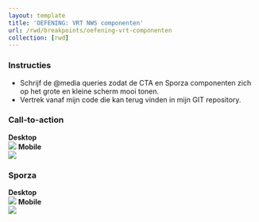```yaml
---
layout: template
title: 'OEFENING: VRT NWS componenten'
url: /rwd/breakpoints/oefening-vrt-componenten
collection: [rwd]
---
```

<div class="highlight">
    <h3>Instructies</h3>
    <ul>
        <li>Schrijf de @media queries zodat de CTA en Sporza componenten zich op het grote en kleine scherm mooi tonen.</li>
        <li>Vertrek vanaf mijn code die kan terug vinden in mijn GIT repository.</li>
    </ul>
</div>
 
<h3>Call-to-action</h3>
<p>
    <strong>Desktop</strong><br />
    <img src="https://syntra-brussel.github.io/webdesign/css/oefeningen/vrt_cta_2.png" />
    <strong>Mobile</strong><br />
    <img src="https://syntra-brussel.github.io/webdesign/rwd/images/cta_mobile.png" />
</p>
<h3>Sporza</h3>
<p>
    <strong>Desktop</strong><br />
    <img src="https://syntra-brussel.github.io/webdesign/css/oefeningen/vrt_cta_2.png" />
    <strong>Mobile</strong><br />
    <img src="https://syntra-brussel.github.io/webdesign/rwd/images/cta_mobile.png" />
</p>
